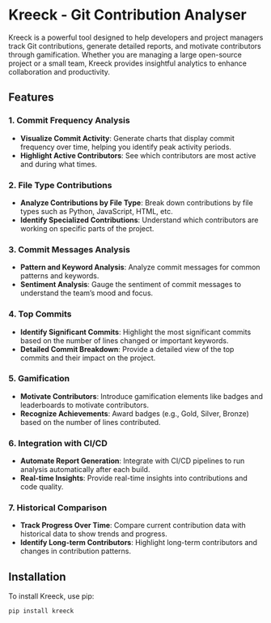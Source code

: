# Kreeck - Git Contribution Analyser

Kreeck is a powerful tool designed to help developers and project managers track Git contributions, generate detailed reports, and motivate contributors through gamification. Whether you are managing a large open-source project or a small team, Kreeck provides insightful analytics to enhance collaboration and productivity.

## Features

### 1. Commit Frequency Analysis

- **Visualize Commit Activity**: Generate charts that display commit frequency over time, helping you identify peak activity periods.
- **Highlight Active Contributors**: See which contributors are most active and during what times.

### 2. File Type Contributions

- **Analyze Contributions by File Type**: Break down contributions by file types such as Python, JavaScript, HTML, etc.
- **Identify Specialized Contributions**: Understand which contributors are working on specific parts of the project.

### 3. Commit Messages Analysis

- **Pattern and Keyword Analysis**: Analyze commit messages for common patterns and keywords.
- **Sentiment Analysis**: Gauge the sentiment of commit messages to understand the team’s mood and focus.

### 4. Top Commits

- **Identify Significant Commits**: Highlight the most significant commits based on the number of lines changed or important keywords.
- **Detailed Commit Breakdown**: Provide a detailed view of the top commits and their impact on the project.

### 5. Gamification

- **Motivate Contributors**: Introduce gamification elements like badges and leaderboards to motivate contributors.
- **Recognize Achievements**: Award badges (e.g., Gold, Silver, Bronze) based on the number of lines contributed.

### 6. Integration with CI/CD

- **Automate Report Generation**: Integrate with CI/CD pipelines to run analysis automatically after each build.
- **Real-time Insights**: Provide real-time insights into contributions and code quality.

### 7. Historical Comparison

- **Track Progress Over Time**: Compare current contribution data with historical data to show trends and progress.
- **Identify Long-term Contributors**: Highlight long-term contributors and changes in contribution patterns.

## Installation

To install Kreeck, use pip:

```bash
pip install kreeck
